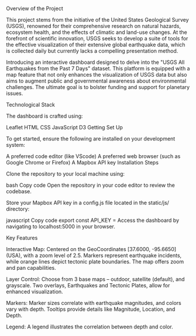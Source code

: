 Overview of the Project

This project stems from the initiative of the United States Geological Survey (USGS), renowned for their comprehensive research on natural hazards, ecosystem health, and the effects of climatic and land-use changes. At the forefront of scientific innovation, USGS seeks to develop a suite of tools for the effective visualization of their extensive global earthquake data, which is collected daily but currently lacks a compelling presentation method.

Introducing an interactive dashboard designed to delve into the "USGS All Earthquakes from the Past 7 Days" dataset. This platform is equipped with a map feature that not only enhances the visualization of USGS data but also aims to augment public and governmental awareness about environmental challenges. The ultimate goal is to bolster funding and support for planetary issues.

Technological Stack

The dashboard is crafted using:

Leaflet
HTML
CSS
JavaScript
D3
Getting Set Up

To get started, ensure the following are installed on your development system:

A preferred code editor (like VScode)
A preferred web browser (such as Google Chrome or Firefox)
A Mapbox API key
Installation Steps

Clone the repository to your local machine using:

bash
Copy code
Open the repository in your code editor to review the codebase.

Store your Mapbox API key in a config.js file located in the static/js/ directory:

javascript
Copy code
export const API_KEY = <your API key>
Access the dashboard by navigating to localhost:5000 in your browser.

Key Features

Interactive Map: Centered on the GeoCoordinates [37.6000, -95.6650] (USA), with a zoom level of 2.5. Markers represent earthquake incidents, while orange lines depict tectonic plate boundaries. The map offers zoom and pan capabilities.

Layer Control: Choose from 3 base maps – outdoor, satellite (default), and grayscale. Two overlays, Earthquakes and Tectonic Plates, allow for enhanced visualization.

Markers: Marker sizes correlate with earthquake magnitudes, and colors vary with depth. Tooltips provide details like Magnitude, Location, and Depth.

Legend: A legend illustrates the correlation between depth and color.
